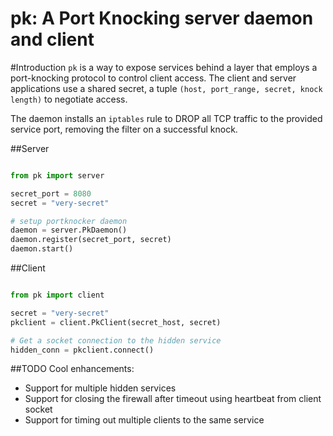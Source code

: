 pk: A Port Knocking server daemon and client
===

#Introduction
`pk` is a way to expose services behind a layer that employs a port-knocking protocol to control client access. The client and server applications use a shared secret, a tuple `(host, port_range, secret, knock length)` to negotiate access. 

The daemon installs an `iptables` rule to DROP all TCP traffic to the provided service port, removing the filter on a successful knock.

##Server

```python

from pk import server

secret_port = 8080
secret = "very-secret"

# setup portknocker daemon
daemon = server.PkDaemon()
daemon.register(secret_port, secret)
daemon.start()
```

##Client

```python

from pk import client

secret = "very-secret"
pkclient = client.PkClient(secret_host, secret)

# Get a socket connection to the hidden service
hidden_conn = pkclient.connect()
```

##TODO
Cool enhancements:

 - Support for multiple hidden services
 - Support for closing the firewall after timeout using heartbeat from client socket
 - Support for timing out multiple clients to the same service
